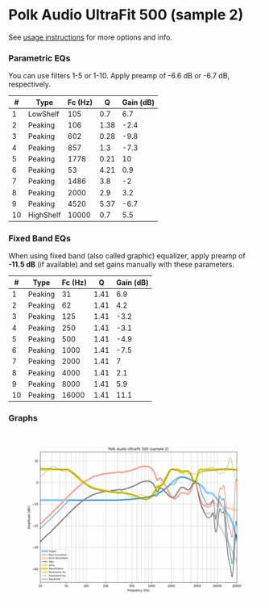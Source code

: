 # Polk Audio UltraFit 500 (sample 2)
See [usage instructions](https://github.com/jaakkopasanen/AutoEq#usage) for more options and info.

### Parametric EQs
You can use filters 1-5 or 1-10. Apply preamp of -6.6 dB or -6.7 dB, respectively.

|   # | Type      |   Fc (Hz) |    Q |   Gain (dB) |
|-----|-----------|-----------|------|-------------|
|   1 | LowShelf  |       105 | 0.7  |         6.7 |
|   2 | Peaking   |       106 | 1.38 |        -2.4 |
|   3 | Peaking   |       602 | 0.28 |        -9.8 |
|   4 | Peaking   |       857 | 1.3  |        -7.3 |
|   5 | Peaking   |      1778 | 0.21 |        10   |
|   6 | Peaking   |        53 | 4.21 |         0.9 |
|   7 | Peaking   |      1486 | 3.8  |        -2   |
|   8 | Peaking   |      2000 | 2.9  |         3.2 |
|   9 | Peaking   |      4520 | 5.37 |        -6.7 |
|  10 | HighShelf |     10000 | 0.7  |         5.5 |

### Fixed Band EQs
When using fixed band (also called graphic) equalizer, apply preamp of **-11.5 dB** (if available) and set gains manually with these parameters.

|   # | Type    |   Fc (Hz) |    Q |   Gain (dB) |
|-----|---------|-----------|------|-------------|
|   1 | Peaking |        31 | 1.41 |         6.9 |
|   2 | Peaking |        62 | 1.41 |         4.2 |
|   3 | Peaking |       125 | 1.41 |        -3.2 |
|   4 | Peaking |       250 | 1.41 |        -3.1 |
|   5 | Peaking |       500 | 1.41 |        -4.9 |
|   6 | Peaking |      1000 | 1.41 |        -7.5 |
|   7 | Peaking |      2000 | 1.41 |         7   |
|   8 | Peaking |      4000 | 1.41 |         2.1 |
|   9 | Peaking |      8000 | 1.41 |         5.9 |
|  10 | Peaking |     16000 | 1.41 |        11.1 |

### Graphs
![](./Polk%20Audio%20UltraFit%20500%20(sample%202).png)
